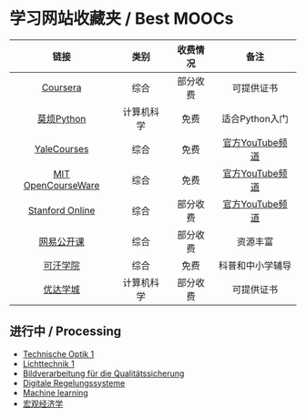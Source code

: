 # 学习网站收藏夹 / Best MOOCs

|                                链接                                 |    类别    | 收费情况 |                                    备注                                     |
|:-------------------------------------------------------------------:|:----------:|:--------:|:---------------------------------------------------------------------------:|
|                [Coursera](https://www.coursera.org/)                |    综合    | 部分收费 |                                 可提供证书                                  |
|             [莫烦Python](https://morvanzhou.github.io/)             | 计算机科学 |   免费   |                               适合Python入门                                |
|     [YaleCourses](https://poorvucenter.yale.edu/online-courses)     |    综合    |   免费   |         [官方YouTube频道](https://www.youtube.com/user/YaleCourses)         |
|         [MIT OpenCourseWare](https://ocw.mit.edu/index.htm)         |    综合    |   免费   | [官方YouTube频道](https://www.youtube.com/channel/UCEBb1b_L6zDS3xTUrIALZOw) |
| [Stanford Online](https://online.stanford.edu/courses-and-programs) |    综合    | 部分收费 | [官方YouTube频道](https://www.youtube.com/channel/UCBa5G_ESCn8Yd4vw5U-gIcg) |
|                 [网易公开课](https://open.163.com/)                 |    综合    | 部分收费 |                                  资源丰富                                   |
|               [可汗学院](https://zh.khanacademy.org/)               |    综合    |   免费   |                              科普和中小学辅导                               |
|                [优达学城](https://www.udacity.com/)                 | 计算机科学 | 部分收费 |                                 可提供证书                                  |

## 进行中 / Processing

- [Technische Optik 1](https://moodle2.tu-ilmenau.de/course/view.php?id=2093)
- [Lichttechnik 1](https://moodle2.tu-ilmenau.de/course/view.php?id=2647)
- [Bildverarbeitung für die Qualitätssicherung](https://moodle2.tu-ilmenau.de/course/view.php?id=2260)
- [Digitale Regelungssysteme](https://moodle2.tu-ilmenau.de/enrol/index.php?id=2545)
- [Machine learning](https://trello.com/b/KKC0g2D2/%E7%B2%BE%E9%80%9A%E6%9C%BA%E5%99%A8%E5%AD%A6%E4%B9%A0)
- [宏观经济学](http://open.163.com/newview/movie/free?pid=MDPKB7S47&mid=MDPKBDOII)
